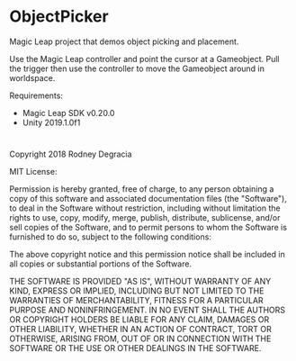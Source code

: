 # ObjectPicker
Magic Leap project that demos object picking and placement. 


Use the Magic Leap controller and point the cursor at a Gameobject. Pull the trigger then use the controller to move the Gameobject around in worldspace.



Requirements:
- Magic Leap SDK v0.20.0
- Unity 2019.1.0f1 


#
Copyright 2018 Rodney Degracia

MIT License:

Permission is hereby granted, free of charge, to any person obtaining a copy
of this software and associated documentation files (the "Software"), to deal
in the Software without restriction, including without limitation the rights
to use, copy, modify, merge, publish, distribute, sublicense, and/or sell
copies of the Software, and to permit persons to whom the Software is
furnished to do so, subject to the following conditions:

The above copyright notice and this permission notice shall be included in
all copies or substantial portions of the Software.

THE SOFTWARE IS PROVIDED "AS IS", WITHOUT WARRANTY OF ANY KIND, EXPRESS OR
IMPLIED, INCLUDING BUT NOT LIMITED TO THE WARRANTIES OF MERCHANTABILITY,
FITNESS FOR A PARTICULAR PURPOSE AND NONINFRINGEMENT. IN NO EVENT SHALL THE
AUTHORS OR COPYRIGHT HOLDERS BE LIABLE FOR ANY CLAIM, DAMAGES OR OTHER
LIABILITY, WHETHER IN AN ACTION OF CONTRACT, TORT OR OTHERWISE, ARISING FROM,
OUT OF OR IN CONNECTION WITH THE SOFTWARE OR THE USE OR OTHER DEALINGS IN
THE SOFTWARE.
